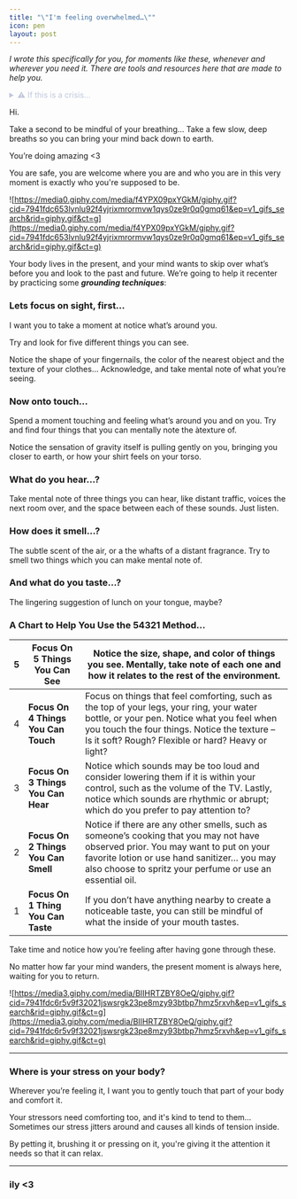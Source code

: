 ```yaml
---
title: "\"I'm feeling overwhelmed…\""
icon: pen
layout: post
---
```

*I wrote this specifically for you, for moments like these, whenever and wherever you need it. There are tools and resources here that are made to help you.*

<details style='color:#bfc7db'>
<summary>⚠️ If this is a crisis…</summary>
<br />
<div style='background: #222836;padding: 20px'>

💙 **You're doing incredible**, recognizing that the situation you are in is a crisis is a huge step towards getting support.

**These next steps are important:**

1. Find a safe environment from which you can communicate in a safe and uninterrupted manner. 
    1. If you’re at school, go to the consolers office and tell them “I am having a mental health crisis and I need to make a phone call.”
    2. If you’re at home, lock yourself in the restroom. 
    3. If you’re in public, find a private area behind some buildings, or ask to be left alone in the car.
2. Call or text one of these hotlines. They are here to help no matter what, and are trained to support  you in a crisis such as this.

[24/7 Suicide Hotline for LGBTQ Youth - Get Help Now](https://www.thetrevorproject.org/get-help/?gclid=CjwKCAjwr_CnBhA0EiwAci5siuSg6mJ48zROCAlRdlFniJCg57BZ9lw6qxS-nxn-HEkvPqyCCve9jxoCvVcQAvD_BwE)

The Trevor Project specifically caters to LGBTQIA+ individuals, and are safe to talk to. **There are text and call options.**

[Home - 988 Lifeline Org](https://988lifeline.org/)

This is the suicide & crisis hotline and they genuinely help, and are also safe to talk to. **There are text and call options.**

1. Reach out. You are brave and very strong, and getting the help you need is very important. Try to find a trusted individual with whom you could confide in.
2. **You are loved and cared for, and you are safe and important.**
<br />
</details>

Hi. 

Take a second to be mindful of your breathing… Take a few slow, deep breaths so you can bring your mind back down to earth.

You’re doing amazing <3

You are safe, you are welcome where you are and who you are in this very moment is exactly who you're supposed to be. 

![https://media0.giphy.com/media/f4YPX09pxYGkM/giphy.gif?cid=7941fdc653lvnlu92f4yjrixmrormvw1qys0ze9r0q0gmq61&ep=v1_gifs_search&rid=giphy.gif&ct=g](https://media0.giphy.com/media/f4YPX09pxYGkM/giphy.gif?cid=7941fdc653lvnlu92f4yjrixmrormvw1qys0ze9r0q0gmq61&ep=v1_gifs_search&rid=giphy.gif&ct=g)

Your body lives in the present, and your mind wants to skip over what’s before you and look to the past and future. We’re going to help it recenter by practicing some ***grounding techniques***:

### **Lets focus on sight, first…**

I want you to take a moment at notice what’s around you. 

Try and look for five different things you can see. 

Notice the shape of your fingernails, the color of the nearest object and the texture of your clothes… Acknowledge, and take mental note of what you’re seeing.

### Now onto touch…

Spend a moment touching and feeling what’s around you and on you. Try and find four things that you can mentally note the àtexture of.

Notice the sensation of gravity itself is pulling gently on you, bringing you closer to earth, or how your shirt feels on your torso.

### What do you hear…?

Take mental note of three things you can hear, like distant traffic, voices the next room over, and the space between each of these sounds. Just listen.

### How does it smell…?

The subtle scent of the air, or a the whafts of a distant fragrance. Try to smell two things which you can make mental note of.

### And what do you taste…?

The lingering suggestion of lunch on your tongue, maybe?

### A Chart to Help You Use the 54321 Method…

| 5 | **Focus On 5 Things You Can See** | Notice the size, shape, and color of things you see. Mentally, take note of each one and how it relates to the rest of the environment. |
| --- | --- | --- |
| 4 | **Focus On 4 Things You Can Touch** | Focus on things that feel comforting, such as the top of your legs, your ring, your water bottle, or your pen. Notice what you feel when you touch the four things. Notice the texture – Is it soft? Rough? Flexible or hard? Heavy or light? |
| 3 | **Focus On 3 Things You Can Hear** | Notice which sounds may be too loud and consider lowering them if it is within your control, such as the volume of the TV. Lastly, notice which sounds are rhythmic or abrupt; which do you prefer to pay attention to? |
| 2 | **Focus On 2 Things You Can Smell** | Notice if there are any other smells, such as someone’s cooking that you may not have observed prior. You may want to put on your favorite lotion or use hand sanitizer… you may also choose to spritz your perfume or use an essential oil. |
| 1 | **Focus On 1 Thing You Can Taste** | If you don’t have anything nearby to create a noticeable taste, you can still be mindful of what the inside of your mouth tastes. |

Take time and notice how you’re feeling after having gone through these. 

No matter how far your mind wanders, the present moment is always here, waiting for you to return.

![https://media3.giphy.com/media/BIIHRTZBY8OeQ/giphy.gif?cid=7941fdc6r5v9f32021jswsrgk23pe8mzy93btbp7hmz5rxvh&ep=v1_gifs_search&rid=giphy.gif&ct=g](https://media3.giphy.com/media/BIIHRTZBY8OeQ/giphy.gif?cid=7941fdc6r5v9f32021jswsrgk23pe8mzy93btbp7hmz5rxvh&ep=v1_gifs_search&rid=giphy.gif&ct=g)

---

### **Where is your stress on your body?**

Wherever you’re feeling it, I want you to gently touch that part of your body and comfort it.

Your stressors need comforting too, and it's kind to tend to them… Sometimes our stress jitters around and causes all kinds of tension inside.

By petting it, brushing it or pressing on it, you're giving it the attention it needs so that it can relax.

---

### ily <3